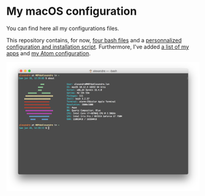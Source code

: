 # My macOS configuration

You can find here all my configurations files.  

This repository contains, for now, [four bash files](bash_files/) and a [personnalized configuration and installation script](installation%20script/).
Furthermore, I've added [a list of my apps](MacApps.md) and [my Atom configuration](Atom.md).

![My config](about.png "My config")
